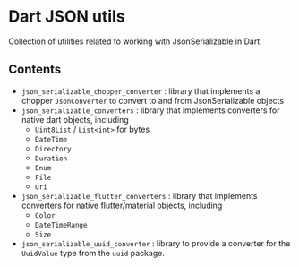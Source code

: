 # Dart JSON utils

Collection of utilities related to working with JsonSerializable in Dart

## Contents

- `json_serializable_chopper_converter` : library that implements a chopper `JsonConverter` to convert to and from JsonSerializable objects
- `json_serializable_converters` : library that implements converters for native dart objects, including
  * `Uint8List` / `List<int>` for bytes
  * `DateTime`
  * `Directory`
  * `Duration`
  * `Enum`
  * `File`
  * `Uri`
- `json_serializable_flutter_converters` : library that implements converters for native flutter/material objects, including
  * `Color`
  * `DateTimeRange`
  * `Size`
- `json_serializable_uuid_converter` : library to provide a converter for the `UuidValue` type from the `uuid` package.
